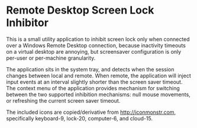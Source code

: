 # Remote Desktop Screen Lock Inhibitor

This is a small utility application to inhibit screen lock only when connected over a Windows Remote Desktop connection, because inactivity timeouts on a virtual desktop are annoying, but screensaver configuration is only per-user or per-machine granularity.

The application sits in the system tray, and detects when the session changes between local and remote. When remote, the application will inject input events at an interval slightly shorter than the screen saver timeout. The context menu of the application provides mechanism for switching between the two supported inhibition mechanisms: null mouse movements, or refreshing the current screen saver timeout.

The included icons are copied/derivative from http://iconmonstr.com, specifically keyboard-9, lock-20, computer-6, and cloud-15.
